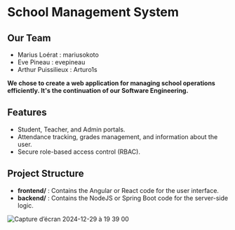 # School Management System

## Our Team
- Marius Loérat : mariusokoto
- Eve Pineau : evepineau
- Arthur Puissilieux : Arturo1s

**We chose to create a web application for managing school operations efficiently. It's the continuation of our Software Engineering.**

## Features
- Student, Teacher, and Admin portals.
- Attendance tracking, grades management, and information about the user.
- Secure role-based access control (RBAC).

## Project Structure
- **frontend/** : Contains the Angular or React code for the user interface.
- **backend/** : Contains the NodeJS or Spring Boot code for the server-side logic.

![Capture d’écran 2024-12-29 à 19 39 00](https://github.com/user-attachments/assets/e6624611-ec86-4132-acad-c51dcc6b9244)
